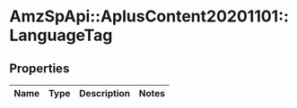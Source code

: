 # AmzSpApi::AplusContent20201101::LanguageTag

## Properties
Name | Type | Description | Notes
------------ | ------------- | ------------- | -------------

